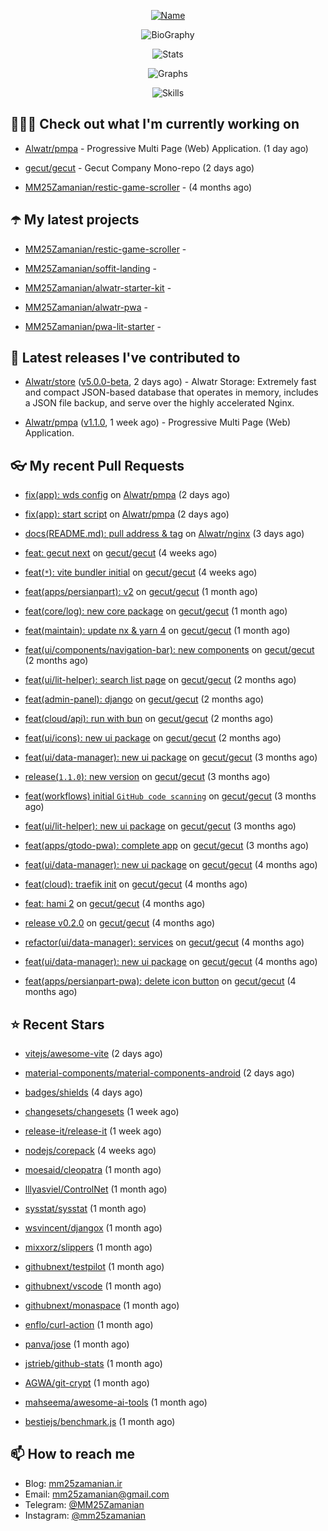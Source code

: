 <p align="center">
  <a href="https://github.com/MM25Zamanian">
    <img
      src="https://readme-typing-svg.demolab.com?font=Comic+Neue&weight=800&size=30&duration=4000&pause=1000&color=04F759&center=true&vCenter=true&multiline=true&repeat=false&width=462&lines=S.+MohammadMahdi+Zamanian"
      alt="Name"
    />
  </a>
</p>

<p align="center">
  <img
    src="https://readme-typing-svg.demolab.com?font=Comic+Neue&duration=4000&pause=1000&color=04F759&center=true&vCenter=true&lines=Junior+Full-Stack+Developer;Focusing+on+Front-End+With+Best+Practice;Trying+to+Learn+SW+Architecture+Patterns"
    alt="BioGraphy"
  />
</p>

<p align="center">
  <img src="https://streak-stats.demolab.com/?user=MM25Zamanian&hide_border=true&border_radius=0&date_format=j%20M%5B%20Y%5D&mode=weekly&card_width=400&background=000802&sideLabels=04F759&dates=04F759&sideNums=04F759&currStreakNum=04F759&ring=04F759&currStreakLabel=04F759&fire=EB4705&hide_longest_streak=true" alt="Stats" />
</p>

<p align="center">
  <img
    src="https://github-readme-activity-graph.vercel.app/graph?username=MM25Zamanian&bg_color=000802&color=04F759&line=04F759&point=ffffff&area=true&hide_border=true"
    alt="Graphs"
  />
</p>

<p align="center">
  <img
    src="https://skillicons.dev/icons?i=androidstudio,arduino,bash,bootstrap,cpp,ts,codepen,css,django,docker,figma,linux,lit,md,mongodb,nginx,nodejs,py,vscode,vite&perline=10"
    alt="Skills"
  />
</p>


## 👨🏻‍💻 Check out what I'm currently working on



- [Alwatr/pmpa](https://github.com/Alwatr/pmpa) - Progressive Multi Page (Web) Application. (1 day ago)

- [gecut/gecut](https://github.com/gecut/gecut) - Gecut Company Mono-repo (2 days ago)

- [MM25Zamanian/restic-game-scroller](https://github.com/MM25Zamanian/restic-game-scroller) -  (4 months ago)

## ☂️ My latest projects



- [MM25Zamanian/restic-game-scroller](https://github.com/MM25Zamanian/restic-game-scroller) - 

- [MM25Zamanian/soffit-landing](https://github.com/MM25Zamanian/soffit-landing) - 

- [MM25Zamanian/alwatr-starter-kit](https://github.com/MM25Zamanian/alwatr-starter-kit) - 

- [MM25Zamanian/alwatr-pwa](https://github.com/MM25Zamanian/alwatr-pwa) - 

- [MM25Zamanian/pwa-lit-starter](https://github.com/MM25Zamanian/pwa-lit-starter) - 

## 🎉 Latest releases I've contributed to



- [Alwatr/store](https://github.com/Alwatr/store) ([v5.0.0-beta](https://github.com/Alwatr/store/releases/tag/v5.0.0-beta), 2 days ago) - Alwatr Storage: Extremely fast and compact JSON-based database that operates in memory, includes a JSON file backup, and serve over the highly accelerated Nginx.

- [Alwatr/pmpa](https://github.com/Alwatr/pmpa) ([v1.1.0](https://github.com/Alwatr/pmpa/releases/tag/v1.1.0), 1 week ago) - Progressive Multi Page (Web) Application.

## 👓 My recent Pull Requests



- [fix(app): wds config](https://github.com/Alwatr/pmpa/pull/48) on [Alwatr/pmpa](https://github.com/Alwatr/pmpa) (2 days ago)

- [fix(app): start script](https://github.com/Alwatr/pmpa/pull/47) on [Alwatr/pmpa](https://github.com/Alwatr/pmpa) (2 days ago)

- [docs(README.md): pull address &amp; tag](https://github.com/Alwatr/nginx/pull/21) on [Alwatr/nginx](https://github.com/Alwatr/nginx) (3 days ago)

- [feat: gecut next](https://github.com/gecut/gecut/pull/481) on [gecut/gecut](https://github.com/gecut/gecut) (4 weeks ago)

- [feat(`*`): vite bundler initial](https://github.com/gecut/gecut/pull/479) on [gecut/gecut](https://github.com/gecut/gecut) (4 weeks ago)

- [feat(apps/persianpart): v2](https://github.com/gecut/gecut/pull/473) on [gecut/gecut](https://github.com/gecut/gecut) (1 month ago)

- [feat(core/log): new core package](https://github.com/gecut/gecut/pull/460) on [gecut/gecut](https://github.com/gecut/gecut) (1 month ago)

- [feat(maintain): update nx &amp; yarn 4](https://github.com/gecut/gecut/pull/459) on [gecut/gecut](https://github.com/gecut/gecut) (1 month ago)

- [feat(ui/components/navigation-bar): new components](https://github.com/gecut/gecut/pull/442) on [gecut/gecut](https://github.com/gecut/gecut) (2 months ago)

- [feat(ui/lit-helper): search list page](https://github.com/gecut/gecut/pull/431) on [gecut/gecut](https://github.com/gecut/gecut) (2 months ago)

- [feat(admin-panel): django](https://github.com/gecut/gecut/pull/430) on [gecut/gecut](https://github.com/gecut/gecut) (2 months ago)

- [feat(cloud/api): run with bun](https://github.com/gecut/gecut/pull/428) on [gecut/gecut](https://github.com/gecut/gecut) (2 months ago)

- [feat(ui/icons): new ui package](https://github.com/gecut/gecut/pull/427) on [gecut/gecut](https://github.com/gecut/gecut) (2 months ago)

- [feat(ui/data-manager): new ui package](https://github.com/gecut/gecut/pull/400) on [gecut/gecut](https://github.com/gecut/gecut) (3 months ago)

- [release(`1.1.0`): new version](https://github.com/gecut/gecut/pull/391) on [gecut/gecut](https://github.com/gecut/gecut) (3 months ago)

- [feat(workflows) initial `GitHub code scanning`](https://github.com/gecut/gecut/pull/390) on [gecut/gecut](https://github.com/gecut/gecut) (3 months ago)

- [feat(ui/lit-helper): new ui package](https://github.com/gecut/gecut/pull/380) on [gecut/gecut](https://github.com/gecut/gecut) (3 months ago)

- [feat(apps/gtodo-pwa): complete app](https://github.com/gecut/gecut/pull/379) on [gecut/gecut](https://github.com/gecut/gecut) (3 months ago)

- [feat(ui/data-manager): new ui package](https://github.com/gecut/gecut/pull/366) on [gecut/gecut](https://github.com/gecut/gecut) (4 months ago)

- [feat(cloud): traefik init](https://github.com/gecut/gecut/pull/365) on [gecut/gecut](https://github.com/gecut/gecut) (4 months ago)

- [feat: hami 2](https://github.com/gecut/gecut/pull/362) on [gecut/gecut](https://github.com/gecut/gecut) (4 months ago)

- [release v0.2.0](https://github.com/gecut/gecut/pull/356) on [gecut/gecut](https://github.com/gecut/gecut) (4 months ago)

- [refactor(ui/data-manager): services](https://github.com/gecut/gecut/pull/352) on [gecut/gecut](https://github.com/gecut/gecut) (4 months ago)

- [feat(ui/data-manager): new ui package](https://github.com/gecut/gecut/pull/344) on [gecut/gecut](https://github.com/gecut/gecut) (4 months ago)

- [feat(apps/persianpart-pwa): delete icon button](https://github.com/gecut/gecut/pull/338) on [gecut/gecut](https://github.com/gecut/gecut) (4 months ago)

## ⭐ Recent Stars



- [vitejs/awesome-vite](https://github.com/vitejs/awesome-vite) (2 days ago)

- [material-components/material-components-android](https://github.com/material-components/material-components-android) (2 days ago)

- [badges/shields](https://github.com/badges/shields) (4 days ago)

- [changesets/changesets](https://github.com/changesets/changesets) (1 week ago)

- [release-it/release-it](https://github.com/release-it/release-it) (1 week ago)

- [nodejs/corepack](https://github.com/nodejs/corepack) (4 weeks ago)

- [moesaid/cleopatra](https://github.com/moesaid/cleopatra) (1 month ago)

- [lllyasviel/ControlNet](https://github.com/lllyasviel/ControlNet) (1 month ago)

- [sysstat/sysstat](https://github.com/sysstat/sysstat) (1 month ago)

- [wsvincent/djangox](https://github.com/wsvincent/djangox) (1 month ago)

- [mixxorz/slippers](https://github.com/mixxorz/slippers) (1 month ago)

- [githubnext/testpilot](https://github.com/githubnext/testpilot) (1 month ago)

- [githubnext/vscode](https://github.com/githubnext/vscode) (1 month ago)

- [githubnext/monaspace](https://github.com/githubnext/monaspace) (1 month ago)

- [enflo/curl-action](https://github.com/enflo/curl-action) (1 month ago)

- [panva/jose](https://github.com/panva/jose) (1 month ago)

- [jstrieb/github-stats](https://github.com/jstrieb/github-stats) (1 month ago)

- [AGWA/git-crypt](https://github.com/AGWA/git-crypt) (1 month ago)

- [mahseema/awesome-ai-tools](https://github.com/mahseema/awesome-ai-tools) (1 month ago)

- [bestiejs/benchmark.js](https://github.com/bestiejs/benchmark.js) (1 month ago)

## 📫 How to reach me

- Blog: [mm25zamanian.ir](https://mm25zamanian.ir)
- Email: [mm25zamanian@gmail.com](mailto://mm25zamanian@gmail.com)
- Telegram: [@MM25Zamanian](https://t.me/MM25Zamanian)
- Instagram: [@mm25zamanian](https://instagram.com/mm25zamanian)
